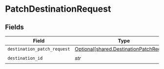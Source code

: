 # PatchDestinationRequest


## Fields

| Field                                                                                      | Type                                                                                       | Required                                                                                   | Description                                                                                |
| ------------------------------------------------------------------------------------------ | ------------------------------------------------------------------------------------------ | ------------------------------------------------------------------------------------------ | ------------------------------------------------------------------------------------------ |
| `destination_patch_request`                                                                | [Optional[shared.DestinationPatchRequest]](../../models/shared/destinationpatchrequest.md) | :heavy_minus_sign:                                                                         | N/A                                                                                        |
| `destination_id`                                                                           | *str*                                                                                      | :heavy_check_mark:                                                                         | N/A                                                                                        |